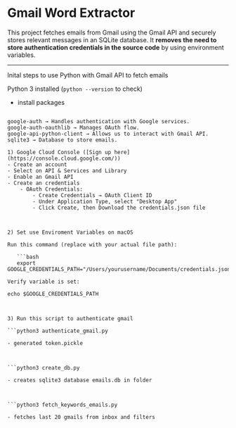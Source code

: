 # Gmail Word Extractor


This project fetches emails from Gmail using the Gmail API and securely stores relevant messages in an SQLite database. It **removes the need to store authentication credentials in the source code** by using environment variables.

---

Inital steps to use Python with Gmail API to fetch emails

Python 3 installed (`python --version` to check)

- install packages
```pip install --upgrade google-auth google-auth-oauthlib google-auth-httplib2 google-api-python-client

google-auth → Handles authentication with Google services.
google-auth-oauthlib → Manages OAuth flow.
google-api-python-client → Allows us to interact with Gmail API.
sqlite3 → Database to store emails.

1) Google Cloud Console ([Sign up here](https://console.cloud.google.com/))
- Create an account
- Select on API & Services and Library 
- Enable an Gmail API
- Create an credentials 
    - OAuth Credentials:
        - Create Credentials → OAuth Client ID
        - Under Application Type, select "Desktop App"
        - Click Create, then Download the credentials.json file



2) Set use Enviroment Variables on macOS 

Run this command (replace with your actual file path):

   ```bash
   export GOOGLE_CREDENTIALS_PATH="/Users/yourusername/Documents/credentials.json"

Verify variable is set:

echo $GOOGLE_CREDENTIALS_PATH



3) Run this script to authenticate gmail

```python3 authenticate_gmail.py

- generated token.pickle



```python3 create_db.py

- creates sqlite3 database emails.db in folder



```python3 fetch_keywords_emails.py

- fetches last 20 gmails from inbox and filters



